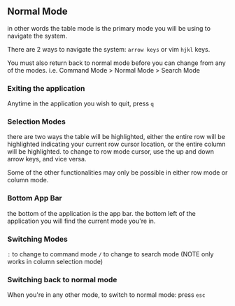 ## Normal Mode
in other words the table mode is the primary mode you will be using to navigate
the system.

There are 2 ways to navigate the system:
`arrow keys` or vim `hjkl` keys.

You must also return back to normal mode before you can change from any of the modes.
i.e. Command Mode > Normal Mode > Search Mode 

### Exiting the application
Anytime in the application you wish to quit, press `q`

### Selection Modes
there are two ways the table will be highlighted, either the entire row will be highlighted
indicating your current row cursor location, or the entire column will be highlighted.
to change to row mode cursor, use the up and down arrow keys, and vice versa.

Some of the other functionalities may only be possible in either row mode or column mode.

### Bottom App Bar
the bottom of the application is the app bar.
the bottom left of the application you will find the current mode you're in.

### Switching Modes
`:` to change to command mode
`/` to change to search mode (NOTE only works in column selection mode)

### Switching back to normal mode
When you're in any other mode, to switch to normal mode: press `esc` 